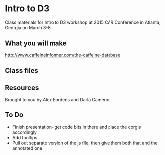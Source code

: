 # Intro to D3

Class materials for Intro to D3 workshop at 2015 CAR Conference in Atlanta, Georgia on March 3-8

## What you will make

http://www.caffeineinformer.com/the-caffeine-database

## Class files

## Resources

Brought to you by Alex Bordens and Darla Cameron.

## To Do
- Finish presentation- get code bits in there and place the corgis accordingly
- Add tooltips
- Pull out separate version of the js file, then give them both that and the annotated one
